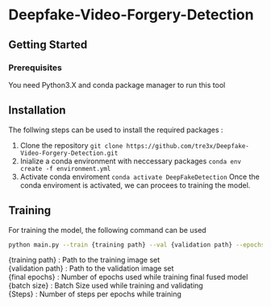# Deepfake-Video-Forgery-Detection 
## Getting Started
### Prerequisites
You need Python3.X and conda package manager to run this tool

## Installation
The follwing steps can be used to install the required packages :
1. Clone the repository `git clone https://github.com/tre3x/Deepfake-Video-Forgery-Detection.git`
2. Inialize a conda environment with neccessary packages `conda env create -f environment.yml`
3. Activate conda enviroment `conda activate DeepFakeDetection`
Once the conda enviroment is activated, we can procees to training the model.

## Training
For training the model, the following command can be used 
```bash
python main.py --train {training path} --val {validation path} --epochs_base {base epoch} --epochs {final epoch} --batch {batch size} --steps {steps} 
```
{training path} : Path to the training image set  
{validation path} : Path to the validation image set  
{final epochs} : Number of epochs used while training final fused model  
{batch size} : Batch Size used while training and validating  
{Steps} : Number of steps per epochs while training  